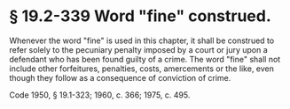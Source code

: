 # § 19.2-339 Word "fine" construed.

<p>Whenever the word "fine" is used in this chapter, it shall be construed to refer solely to the pecuniary penalty imposed by a court or jury upon a defendant who has been found guilty of a crime. The word "fine" shall not include other forfeitures, penalties, costs, amercements or the like, even though they follow as a consequence of conviction of crime.</p><p>Code 1950, § 19.1-323; 1960, c. 366; 1975, c. 495.</p>